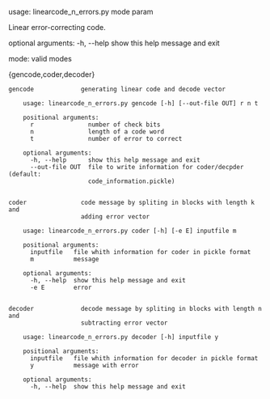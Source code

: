 usage: linearcode_n_errors.py mode param

Linear error-correcting code.

optional arguments:
  -h, --help            show this help message and exit

mode:
  valid modes

  {gencode,coder,decoder}
                        
    gencode             generating linear code and decode vector
    
        usage: linearcode_n_errors.py gencode [-h] [--out-file OUT] r n t

        positional arguments:
          r               number of check bits
          n               length of a code word
          t               number of error to correct

        optional arguments:
          -h, --help      show this help message and exit
          --out-file OUT  file to write information for coder/decpder (default:
                          code_information.pickle)
                  
                  
    coder               code message by spliting in blocks with length k and
                        adding error vector
                        
        usage: linearcode_n_errors.py coder [-h] [-e E] inputfile m

        positional arguments:
          inputfile   file whith information for coder in pickle format
          m           message

        optional arguments:
          -h, --help  show this help message and exit
          -e E        error
          
          
    decoder             decode message by spliting in blocks with length n and
                        subtracting error vector
                        
        usage: linearcode_n_errors.py decoder [-h] inputfile y

        positional arguments:
          inputfile   file whith information for decoder in pickle format
          y           message with error

        optional arguments:
          -h, --help  show this help message and exit
